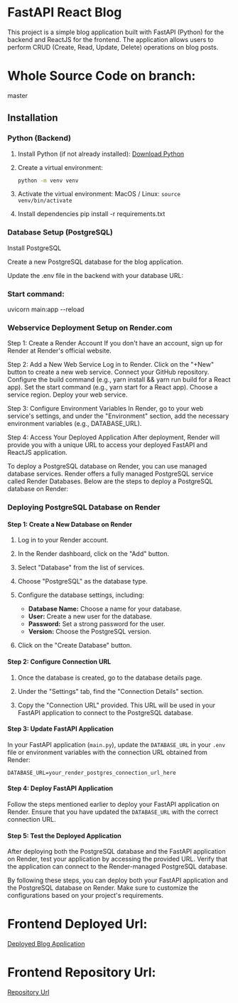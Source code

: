 # FastAPI React Blog

This project is a simple blog application built with FastAPI (Python) for the backend and ReactJS for the frontend. The application allows users to perform CRUD (Create, Read, Update, Delete) operations on blog posts.

# Whole Source Code on branch:

master

## Installation

### Python (Backend)

1. Install Python (if not already installed): [Download Python](https://www.python.org/downloads/)

2. Create a virtual environment:

   ```bash
   python -m venv venv

   ```

3. Activate the virtual environment:
   MacOS / Linux: `source venv/bin/activate`

4. Install dependencies
   pip install -r requirements.txt

### Database Setup (PostgreSQL)

Install PostgreSQL

Create a new PostgreSQL database for the blog application.

Update the .env file in the backend with your database URL:

### Start command:

uvicorn main:app --reload

### Webservice Deployment Setup on Render.com

Step 1: Create a Render Account
If you don't have an account, sign up for Render at Render's official website.

Step 2: Add a New Web Service
Log in to Render.
Click on the "+New" button to create a new web service.
Connect your GitHub repository.
Configure the build command (e.g., yarn install && yarn run build for a React app).
Set the start command (e.g., yarn start for a React app).
Choose a service region.
Deploy your web service.

Step 3: Configure Environment Variables
In Render, go to your web service's settings, and under the "Environment" section, add the necessary environment variables (e.g., DATABASE_URL).

Step 4: Access Your Deployed Application
After deployment, Render will provide you with a unique URL to access your deployed FastAPI and ReactJS application.

To deploy a PostgreSQL database on Render, you can use managed database services. Render offers a fully managed PostgreSQL service called Render Databases. Below are the steps to deploy a PostgreSQL database on Render:

### Deploying PostgreSQL Database on Render

#### Step 1: Create a New Database on Render

1. Log in to your Render account.

2. In the Render dashboard, click on the "Add" button.

3. Select "Database" from the list of services.

4. Choose "PostgreSQL" as the database type.

5. Configure the database settings, including:

   - **Database Name:** Choose a name for your database.
   - **User:** Create a new user for the database.
   - **Password:** Set a strong password for the user.
   - **Version:** Choose the PostgreSQL version.

6. Click on the "Create Database" button.

#### Step 2: Configure Connection URL

1. Once the database is created, go to the database details page.

2. Under the "Settings" tab, find the "Connection Details" section.

3. Copy the "Connection URL" provided. This URL will be used in your FastAPI application to connect to the PostgreSQL database.

#### Step 3: Update FastAPI Application

In your FastAPI application (`main.py`), update the `DATABASE_URL` in your `.env` file or environment variables with the connection URL obtained from Render:

```env
DATABASE_URL=your_render_postgres_connection_url_here
```

#### Step 4: Deploy FastAPI Application

Follow the steps mentioned earlier to deploy your FastAPI application on Render. Ensure that you have updated the `DATABASE_URL` with the correct connection URL.

#### Step 5: Test the Deployed Application

After deploying both the PostgreSQL database and the FastAPI application on Render, test your application by accessing the provided URL. Verify that the application can connect to the Render-managed PostgreSQL database.

By following these steps, you can deploy both your FastAPI application and the PostgreSQL database on Render. Make sure to customize the configurations based on your project's requirements.

# Frontend Deployed Url:

[Deployed Blog Application](https://react-blogs-app.onrender.com/)

# Frontend Repository Url:

[Repository Url](https://github.com/abheyygupta396/blogs-react-frontend.git)
